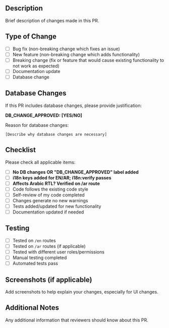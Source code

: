 ## Description
Brief description of changes made in this PR.

## Type of Change
- [ ] Bug fix (non-breaking change which fixes an issue)
- [ ] New feature (non-breaking change which adds functionality)
- [ ] Breaking change (fix or feature that would cause existing functionality to not work as expected)
- [ ] Documentation update
- [ ] Database change

## Database Changes
If this PR includes database changes, please provide justification:

**DB_CHANGE_APPROVED: [YES/NO]**

Reason for database changes:
```
[Describe why database changes are necessary]
```

## Checklist
Please check all applicable items:

- [ ] **No DB changes OR "DB_CHANGE_APPROVED" label added**
- [ ] **i18n keys added for EN/AR; i18n:verify passes**
- [ ] **Affects Arabic RTL? Verified on /ar route**
- [ ] Code follows the existing code style
- [ ] Self-review of my code completed
- [ ] Changes generate no new warnings
- [ ] Tests added/updated for new functionality
- [ ] Documentation updated if needed

## Testing
- [ ] Tested on `/en` routes
- [ ] Tested on `/ar` routes (if applicable)
- [ ] Tested with different user roles/permissions
- [ ] Manual testing completed
- [ ] Automated tests pass

## Screenshots (if applicable)
Add screenshots to help explain your changes, especially for UI changes.

## Additional Notes
Any additional information that reviewers should know about this PR.